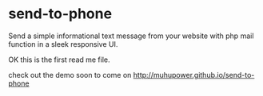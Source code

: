 # send-to-phone
Send a simple informational text message from your website with php mail function in a sleek responsive UI.

OK this is the first read me file.

check out the demo soon to come on http://muhupower.github.io/send-to-phone
